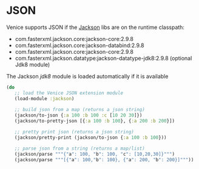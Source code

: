 # JSON

Venice supports JSON if the [Jackson](https://github.com/FasterXML/jackson) libs are on the runtime classpath:

 - com.fasterxml.jackson.core:jackson-core:2.9.8
 - com.fasterxml.jackson.core:jackson-databind:2.9.8
 - com.fasterxml.jackson.core:jackson-core:2.9.8
 - com.fasterxml.jackson.datatype:jackson-datatype-jdk8:2.9.8 (optional Jdk8 module)
 
The Jackson _jdk8_ module is loaded automatically if it is available
 

```clojure
(do
   ;; load the Venice JSON extension module
   (load-module :jackson)
   
   ;; build json from a map (returns a json string)
   (jackson/to-json {:a 100 :b 100 :c [10 20 30]})
   (jackson/to-pretty-json [{:a 100 :b 100}, {:a 200 :b 200}])

   ;; pretty print json (returns a json string)
   (jackson/pretty-print (jackson/to-json {:a 100 :b 100}))

   ;; parse json from a string (returns a map/list)
   (jackson/parse """{"a": 100, "b": 100, "c": [10,20,30]}""")
   (jackson/parse """[{"a": 100,"b": 100}, {"a": 200, "b": 200}]"""))
```
